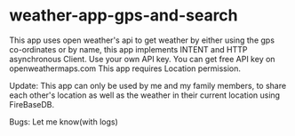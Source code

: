 # weather-app-gps-and-search
This app uses open weather's api to get weather by either using the gps co-ordinates or by name, this app implements INTENT and HTTP asynchronous Client.
Use your own API key. You can get free API key on openweathermaps.com
This app requires Location permission.

Update:
This app can only be used by me and my family members, to share each other's location as well as the weather in their current location using FireBaseDB.

Bugs:
Let me know(with logs)

